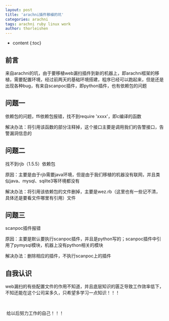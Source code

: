 ```yaml
---
layout: post
title: 'arachni插件移植的坑'
categories: arachni
tags: arachni ruby linux work
author: thorleishen
---
```


* content
{:toc}
## 前言

来自arachni的坑，由于要移植web漏扫插件到新的机器上，即arachni框架的移植，需要配置环境，经过前两天的基础环境搭建，程序已经可以跑起来，但是还是出现各种bug，有来自scanpoc插件，即python插件，也有依赖包的问题



## 问题一

依赖包的问题，ffi依赖包报错，找不到require 'xxxx'，即c编译的函数

解决办法：将引用该函数的部分注释掉，这个接口主要是调用我们的告警接口，告警漏洞信息的



## 问题二

找不到rjb（1.5.5）依赖包

原因：主要是由于rjb需要java环境，但是由于我们移植的机器没有联网，并且类似java、mysql、sqilte3等环境都没有

解决办法：将引用该依赖包的文件删掉，主要是wez.rb（这里也有一些记不清，具体还是要看文件哪里有引用）文件



## 问题三

scanpoc插件报错

原因：主要是默认要执行scanpoc插件，并且是python写的；scanpoc插件中引用了pymysql模块，机器上没有python相关的模块

解决办法：删除相应的插件，不执行scanpoc上的插件



## 自我认识

web漏扫的有些配置文件的作用不知道，并且底层知识的匮乏导致工作效率低下，不知还能在这个公司呆多久，只希望多学习一点知识！！！

​																																				

​																																				给以后努力工作的自己！！！


